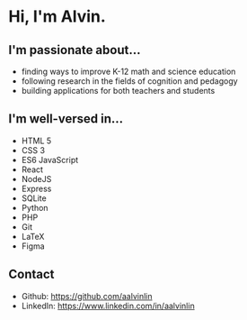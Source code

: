 # Hi, I'm Alvin.

## I'm passionate about...

* finding ways to improve K-12 math and science education
* following research in the fields of cognition and pedagogy
* building applications for both teachers and students

## I'm well-versed in...
* HTML 5
* CSS 3
* ES6 JavaScript
* React
* NodeJS
* Express
* SQLite
* Python
* PHP
* Git
* LaTeX
* Figma

## Contact

* Github: https://github.com/aalvinlin
* LinkedIn: https://www.linkedin.com/in/aalvinlin
